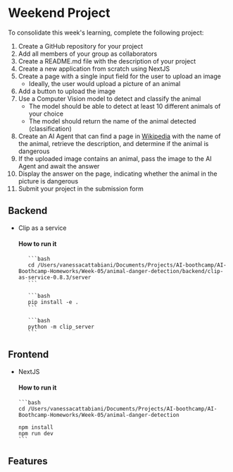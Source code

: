 # Weekend Project

To consolidate this week's learning, complete the following project:

1. Create a GitHub repository for your project
2. Add all members of your group as collaborators
3. Create a README.md file with the description of your project
4. Create a new application from scratch using NextJS
5. Create a page with a single input field for the user to upload an image
   - Ideally, the user would upload a picture of an animal
6. Add a button to upload the image
7. Use a Computer Vision model to detect and classify the animal
   - The model should be able to detect at least 10 different animals of your choice
   - The model should return the name of the animal detected (classification)
8. Create an AI Agent that can find a page in [Wikipedia](https://wikipedia.org/) with the name of the animal, retrieve the description, and determine if the animal is dangerous
9. If the uploaded image contains an animal, pass the image to the AI Agent and await the answer
10. Display the answer on the page, indicating whether the animal in the picture is dangerous
11. Submit your project in the submission form

## Backend

- Clip as a service

  #### How to run it

         ```bash
         cd /Users/vanessacattabiani/Documents/Projects/AI-boothcamp/AI-Boothcamp-Homeworks/Week-05/animal-danger-detection/backend/clip-as-service-0.8.3/server
         ```

         ```bash
         pip install -e .
         ```

         ```bash
         python -m clip_server
         ```

## Frontend

- NextJS

  #### How to run it

      ```bash
      cd /Users/vanessacattabiani/Documents/Projects/AI-boothcamp/AI-Boothcamp-Homeworks/Week-05/animal-danger-detection

      npm install
      npm run dev
      ```

## Features
